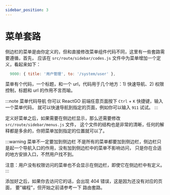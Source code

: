 ```yaml
---
sidebar_position: 3
---
```


# 菜单套路

侧边栏的菜单是由你定义的，但和直接修改菜单组件代码不同，这里有一些套路需要遵循，首先，
应该在 `src/route/sidebar/codes.js` 文件中为菜单增加一个定义，看起来如下：

```js
  9000: { title: '用户管理', to: '/system/user' },
```

菜单有个代码，一个标题，和一个 url，代码用于几个地方：1) 快速导航、2) 权限控制，标题和 url
的作用不言而喻。

:::note 菜单代码导航
你可以 ReactGO 前端任意页面按下 `Ctrl` + `K` 快捷键，输入一个菜单代码，
就可以快速导航到指定的页面，例如你可以输入 `911` 试试。
:::

定义好菜单之后，如果需要在侧边栏显示，那么还需要修改 `src/route/sidebar/menus.js` 文件，
这个文件的结构也是非常的清晰，任何的解释都是多余的，你把菜单加到指定的位置就可以了。

:::warning 菜单不一定要加到侧边栏
不是所有的菜单都要加到侧边栏，侧边栏只是起一个导航入口的作用，没有加到侧边栏中的菜单不影响访问，
只是你在合适的地方安排入口，不然用户找不到。

注意：用户没有权限访问的菜单也不会显示在侧边栏，即使它在侧边栏中有定义。
:::

添加好之后，如果你去访问它的话，会出现 404 错误，这是因为还没有对应的页面，
要"编程"，但开始之前请参考一下 路由套路。
